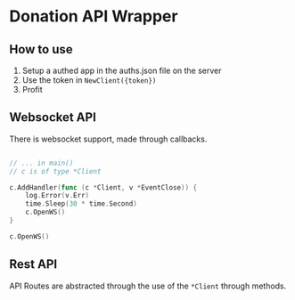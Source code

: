 # Donation API Wrapper

## How to use

1. Setup a authed app in the auths.json file on the server
2. Use the token in `NewClient({token})`
3. Profit

## Websocket API

There is websocket support, made through callbacks.

```go

// ... in main()
// c is of type *Client

c.AddHandler(func (c *Client, v *EventClose)) {
    log.Error(v.Err)
    time.Sleep(30 * time.Second)
    c.OpenWS()
}

c.OpenWS()

```

## Rest API

API Routes are abstracted through the use of the `*Client` through methods.